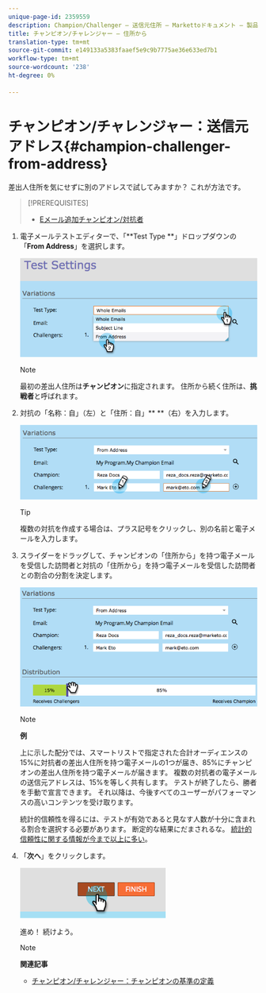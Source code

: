 ```yaml
---
unique-page-id: 2359559
description: Champion/Challenger — 送信元住所 — Markettoドキュメント — 製品ドキュメント
title: チャンピオン/チャレンジャー — 住所から
translation-type: tm+mt
source-git-commit: e149133a5383faaef5e9c9b7775ae36e633ed7b1
workflow-type: tm+mt
source-wordcount: '238'
ht-degree: 0%

---
```



# チャンピオン/チャレンジャー：送信元アドレス{#champion-challenger-from-address}

差出人住所を気にせずに別のアドレスで試してみますか？ これが方法です。

>[!PREREQUISITES]
>
>* [Eメール追加チャンピオン/対抗者](add-an-email-champion-challenger.md)

>



1. 電子メールテストエディターで、「**Test Type **」ドロップダウンの「**From Address**」を選択します。

   ![](assets/image2014-9-15-12-3a52-3a33.png)

   >[!NOTE]
   >
   >最初の差出人住所は&#x200B;**チャンピオン**&#x200B;に指定されます。 住所から続く住所は、**挑戦者**&#x200B;と呼ばれます。

1. 対抗の「名称：自」（左）と「住所：自」** **（右）を入力します。

   ![](assets/image2014-9-15-12-3a52-3a50.png)

   >[!TIP]
   >
   >複数の対抗を作成する場合は、プラス記号をクリックし、別の名前と電子メールを入力します。

1. スライダーをドラッグして、チャンピオンの「住所から」を持つ電子メールを受信した訪問者と対抗の「住所から」を持つ電子メールを受信した訪問者との割合の分割を決定します。

   ![](assets/image2014-9-15-12-3a53-3a1.png)

   >[!NOTE]
   >
   >**例**
   >
   >
   >上に示した配分では、スマートリストで指定された合計オーディエンスの15%に対抗者の差出人住所を持つ電子メールの1つが届き、85%にチャンピオンの差出人住所を持つ電子メールが届きます。 複数の対抗者の電子メールの送信元アドレスは、15%を等しく共有します。 テストが終了したら、勝者を手動で宣言できます。 それ以降は、今後すべてのユーザーがパフォーマンスの高いコンテンツを受け取ります。

   統計的信頼性を得るには、テストが有効であると見なす人数が十分に含まれる割合を選択する必要があります。 断定的な結果にだまされるな。  [統計的信頼性に関する情報が今まで以上に多い](http://en.wikipedia.org/wiki/Confidence_interval)。

1. 「**次へ**」をクリックします。

   ![](assets/image2014-9-15-12-3a53-3a15.png)

   進め！ 続けよう。

   >[!NOTE]
   >
   >**関連記事**
   >
   >    
   >    
   >    * [チャンピオン/チャレンジャー：チャンピオンの基準の定義](champion-challenger-define-champion-criteria.md)



